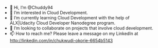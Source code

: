 - 👋 Hi, I’m @Chuddy94
- 👀 I’m interested in Cloud Development. 
- 🌱 I’m currently learning Cloud Development with the help of ALX|Udacity Cloud Developer Nanodegree program. 
- 💞️ I’m looking to collaborate on projects that involve cloud development. 
- 📫 How to reach me? Please leave a message on my LinkedIn at http://linkedin.com/in/chukwudi-okorie-6654b5143

<!---
Chuddy94/Chuddy94 is a ✨ special ✨ repository because its `README.md` (this file) appears on your GitHub profile.
You can click the Preview link to take a look at your changes.
--->
